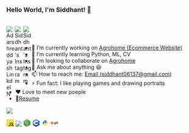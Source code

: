 ### Hello World, I'm Siddhant! 👋
</br>
<a href="https://www.linkedin.com/in/siddhant-singh-437315197/">
  <img align="left" alt="Adarshreddyash LinkdeIN" width="22px" src="https://cdn.jsdelivr.net/npm/simple-icons@v3.12.0/icons/linkedin.svg" />
</a>

<a href="https://www.instagram.com/siddhant__singh/">
  <img align="left" alt="Siddhant's Instagram" width="22px" src="https://cdn.jsdelivr.net/npm/simple-icons@v3.12.0/icons/instagram.svg" />
</a>

<a href="https://mail.google.com/mail/u/0/?tab=rm&ogbl#inbox">
  <img align="left" alt="Siddhant's Instagram" width="22px" src="https://cdn.jsdelivr.net/npm/simple-icons@3.12.0/icons/gmail.svg" />
</a>

</br>
</br>

- 🔭 I’m currently working on [Agrohome (Ecommerce Website)](https://github.com/Sandeep02911/e-commerce)
- 🌱 I’m currently learning Python, ML, CV
- 👯 I’m looking to collaborate on [Agrohome](https://github.com/Sandeep02911/e-commerce)
- 💬 Ask me about anything 😆 
- 📫 How to reach me: [Email (siddhant06137@gmail.com)](https://mail.google.com/mail/u/0/?tab=rm&ogbl#inbox)
- ⚡ Fun fact: I like playing games and drawing portraits
- ❤️ Love to meet new poeple
- 📝[Resume](https://docs.google.com/document/d/1aV2CrOawaCN4dhAXk68NSqxFLWp3YGVAj0cW8HpQ2SE/edit?usp=sharing)

<img align="center" src="https://github-readme-stats.vercel.app/api/?username=i-see-pixels&show_icons=true&hide_border=true" />

<code><img height="20" src="https://raw.githubusercontent.com/github/explore/80688e429a7d4ef2fca1e82350fe8e3517d3494d/topics/javascript/javascript.png"></code>
<code><img height="20" src="https://upload.wikimedia.org/wikipedia/commons/thumb/1/10/CSS3_and_HTML5_logos_and_wordmarks.svg/791px-CSS3_and_HTML5_logos_and_wordmarks.svg.png"></code>
<code><img height="20" src="https://raw.githubusercontent.com/github/explore/80688e429a7d4ef2fca1e82350fe8e3517d3494d/topics/nodejs/nodejs.png"></code>
<code><img height="20" src="https://raw.githubusercontent.com/github/explore/80688e429a7d4ef2fca1e82350fe8e3517d3494d/topics/cpp/cpp.png"></code>
<code><img height="20" src="https://raw.githubusercontent.com/github/explore/80688e429a7d4ef2fca1e82350fe8e3517d3494d/topics/python/python.png"></code>
<code><img height="20" src="https://raw.githubusercontent.com/github/explore/80688e429a7d4ef2fca1e82350fe8e3517d3494d/topics/git/git.png"></code>
